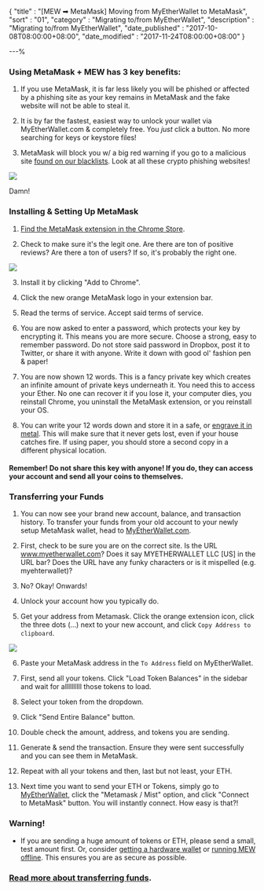 {
"title"       : "[MEW ➡ MetaMask] Moving from MyEtherWallet to MetaMask",
"sort"        : "01",
"category"    : "Migrating to/from MyEtherWallet",
"description" : "Migrating to/from MyEtherWallet",
"date_published" : "2017-10-08T08:00:00+08:00",
"date_modified"  : "2017-11-24T08:00:00+08:00"
}

---%

### Using MetaMask + MEW has 3 key benefits:

1. If you use MetaMask, it is far less likely you will be phished or affected by a phishing site as your key remains in MetaMask and the fake website will not be able to steal it.

2. It is by far the fastest, easiest way to unlock your wallet via MyEtherWallet.com & completely free. You *just* click a button. No more searching for keys or keystore files!

3. MetaMask will block you w/ a big red warning if you go to a malicious site [found on our blacklists](https://github.com/409H/EtherAddressLookup/blob/master/blacklists/domains.json). Look at all these crypto phishing websites!

![](../images/metamask/moving-from-private-key-to-metamask_03.jpg)

Damn!



### Installing & Setting Up MetaMask

1. [Find the MetaMask extension in the Chrome Store](https://chrome.google.com/webstore/detail/metamask/nkbihfbeogaeaoehlefnkodbefgpgknn).

2. Check to make sure it's the legit one. Are there are ton of positive reviews? Are there a ton of users? If so, it's probably the right one.

![](../images/metamask/moving-from-private-key-to-metamask_01.jpg)

3. Install it by clicking "Add to Chrome".

4. Click the new orange MetaMask logo in your extension bar.

5. Read the terms of service. Accept said terms of service.

6. You are now asked to enter a password, which protects your key by encrypting it. This means you are more secure. Choose a strong, easy to remember password. Do not store said password in Dropbox, post it to Twitter, or share it with anyone. Write it down with good ol' fashion pen & paper!

7. You are now shown 12 words. This is a fancy private key which creates an infinite amount of private keys underneath it. You need this to access your Ether. No one can recover it if you lose it, your computer dies, you reinstall Chrome, you uninstall the MetaMask extension, or you reinstall your OS.

8. You can write your 12 words down and store it in a safe, or [engrave it in metal](https://cryptosteel.com/). This will make sure that it never gets lost, even if your house catches fire. If using paper, you should store a second copy in a different physical location.

#### Remember! Do not share this key with anyone! If you do, they can access your account and send all your coins to themselves.



### Transferring your Funds

1. You can now see your brand new account, balance, and transaction history. To transfer your funds from your old account to your newly setup MetaMask wallet, head to [MyEtherWallet.com](https://www.myetherwallet.com/#send-transaction).

2. First, check to be sure you are on the correct site. Is the URL www.myetherwallet.com? Does it say MYETHERWALLET LLC [US] in the URL bar? Does the URL have any funky characters or is it mispelled (e.g. myehterwallet)?

3. No? Okay! Onwards!

4. Unlock your account how you typically do.

5. Get your address from Metamask. Click the orange extension icon, click the three dots (...) next to your new account, and click `Copy Address to clipboard`.

![](../images/metamask/moving-from-private-key-to-metamask_02.jpg)

6. Paste your MetaMask address in the `To Address` field on MyEtherWallet.

7. First, send all your tokens. Click "Load Token Balances" in the sidebar and wait for allllllllll those tokens to load.

8. Select your token from the dropdown.

9. Click "Send Entire Balance" button.

10. Double check the amount, address, and tokens you are sending.

10. Generate & send the transaction. Ensure they were sent successfully and you can see them in MetaMask.

11. Repeat with all your tokens and then, last but not least, your ETH.

12. Next time you want to send your ETH or Tokens, simply go to [MyEtherWallet](https://www.myetherwallet.com/), click the "Metamask / Mist" option, and click "Connect to MetaMask" button. You will instantly connect. How easy is that?!


### Warning!

*  If you are sending a huge amount of tokens or ETH, please send a small, test amount first. Or, consider [getting a hardware wallet](https://myetherwallet.github.io/knowledge-base/hardware-wallets/hardware-wallet-recommendations.html) or [running MEW offline](https://myetherwallet.github.io/knowledge-base/offline/running-myetherwallet-locally.html). This ensures you are as secure as possible.



### [Read more about transferring funds](https://myetherwallet.github.io/knowledge-base/how-do-i-send-ether-from-one-wallet-to-another?from_search=true).



